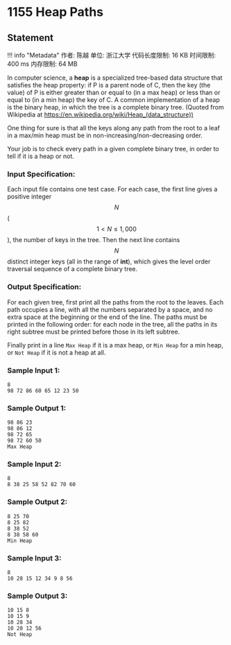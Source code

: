 
# 1155 Heap Paths

## Statement

!!! info "Metadata"
    作者: 陈越
    单位: 浙江大学
    代码长度限制: 16 KB
    时间限制: 400 ms
    内存限制: 64 MB

In computer science, a **heap** is a specialized tree-based data structure that satisfies the heap property: if P is a parent node of C, then the key (the value) of P is either greater than or equal to (in a max heap) or less than or equal to (in a min heap) the key of C. A common implementation of a heap is the binary heap, in which the tree is a complete binary tree. (Quoted from Wikipedia at https://en.wikipedia.org/wiki/Heap_(data_structure))

One thing for sure is that all the keys along any path from the root to a leaf in a max/min heap must be in non-increasing/non-decreasing order.

Your job is to check every path in a given complete binary tree, in order to tell if it is a heap or not.

### Input Specification:

Each input file contains one test case. For each case, the first line gives a positive integer $$N$$ ($$1 < N \le 1,000$$), the number of keys in the tree. Then the next line contains $$N$$ distinct integer keys (all in the range of **int**), which gives the level order traversal sequence of a complete binary tree.

### Output Specification:

For each given tree, first print all the paths from the root to the leaves.  Each path occupies a line, with all the numbers separated by a space, and no extra space at the beginning or the end of the line.  The paths must be printed in the following order: for each node in the tree, all the paths in its right subtree must be printed before those in its left subtree.

Finally print in a line `Max Heap` if it is a max heap, or `Min Heap` for a min heap, or `Not Heap` if it is not a heap at all.  

### Sample Input 1:
```plaintext
8
98 72 86 60 65 12 23 50
```

### Sample Output 1:
```plaintext
98 86 23
98 86 12
98 72 65
98 72 60 50
Max Heap
```

### Sample Input 2:
```plaintext
8
8 38 25 58 52 82 70 60
```

### Sample Output 2:
```plaintext
8 25 70
8 25 82
8 38 52
8 38 58 60
Min Heap
```

### Sample Input 3:
```plaintext
8
10 28 15 12 34 9 8 56
```

### Sample Output 3:
```plaintext
10 15 8
10 15 9
10 28 34
10 28 12 56
Not Heap
```


